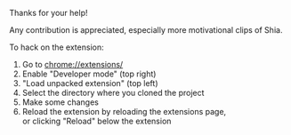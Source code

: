 Thanks for your help!

Any contribution is appreciated, especially more motivational clips of Shia.

To hack on the extension:

1. Go to [chrome://extensions/](chrome://extensions/)
1. Enable "Developer mode" (top right)
1. "Load unpacked extension" (top left)
1. Select the directory where you cloned the project
1. Make some changes
1. Reload the extension by reloading the extensions page,  
   or clicking "Reload" below the extension
